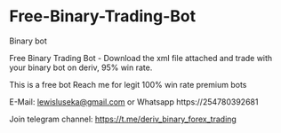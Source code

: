 # Free-Binary-Trading-Bot
Binary bot

Free Binary Trading Bot - Download the xml file attached and trade with your binary bot on deriv, 95% win rate.

This is a free bot Reach me for legit 100% win rate premium bots

E-Mail: lewisluseka@gmail.com or 
Whatsapp https://254780392681

Join telegram channel: https://t.me/deriv_binary_forex_trading

